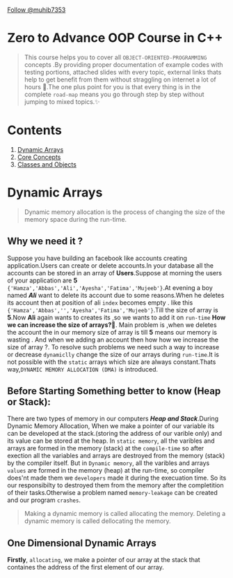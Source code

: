 <p align="center">
    <img src="/Some%20extra%20concepts/logo.jpg" style="height: 60vh; padding-left: 50vh;">
</p>

<!-- Place this tag where you want the button to render. -->
<a class="github-button" href="https://github.com/muhib7353" data-color-scheme="no-preference: light; light: light; dark: dark;" aria-label="Follow @muhib7353 on GitHub">Follow @muhib7353</a>
<!-- Place this tag in your head or just before your close body tag. -->
<script async defer src="https://buttons.github.io/buttons.js"></script>

# Zero to Advance OOP Course in C++
>This course helps you to cover all `OBJECT-ORIENTED-PROGRAMMING` concepts .By providing proper documentation of example codes with testing portions, attached slides with every topic, external links thats help to get benefit from them without straggling on internet a lot of hours 🤔.The one plus point for you is that every thing is in the complete `road-map` means you go through step by step without jumping to mixed topics.✨
# Contents
1. [Dynamic Arrays](#dynamic-arrays)       
2. [Core Concepts](#core-concepts)             
3. [Classes and Objects](#classes-and-objects)       

# Dynamic Arrays
>Dynamic memory allocation is the process of changing the size of the memory space during the run-time.
 ## Why we need it ?
 Suppose you have building an facebook like accounts creating application.Users can create or delete accounts.In your database all the accounts can be stored in an array of **Users**.Suppose 
 at morning the users of your application are **5** `{'Hamza','Abbas','Ali','Ayesha','Fatima','Mujeeb'}`.At evening a boy named ***Ali*** want to delete its account due to some reasons.When he deletes its account then at position of ali `index` becomes empty . like this `{'Hamza','Abbas','','Ayesha','Fatima','Mujeeb'}`.Till the size of array is **5**.Now **Ali** again wants to creates its ,so we wants to add it on `run-time` **How we can increase the size of arrays?🤔**.
 Main problem is ,when we deletes the account the in our memory size of array is till **5** means our memory is wasting . And when we adding an account then how how we increase the size of array ?. To resolve such problems we need such a way to increase or decrease `dynamiclly` change the size of our arrays during `run-time`.It is not possible with the `static` arrays which size are always constant.Thats way,`DYNAMIC MEMORY ALLOCATION (DMA)` is introduced.

 ## Before Starting Something better to know (Heap or Stack):
  There are two types of memory in our computers ***Heap and Stack***.During Dynamic Memory Allocation, When we make a pointer of our variable its can be developed at the stack.(storing the address of our varible only) and its value can be stored at the heap.
  In `static memory`, all the varibles and arrays are formed in the memory (stack) at the `compile-time` so after exection all the variables and arrays are destroyed from the memory (stack) by the compiler itself. 
  But in `Dynamic memory`, all the varibles and arrays `values` are formed in the memory (heap) at the run-time, so compiler does'nt made them we `developers` made it during the execuation time. So its our responsibilty to destroyed them from the memory after the completition of their tasks.Otherwise a problem named `memory-leakage` can be created and our program `crashes`.
  >Making a dynamic memory is called allocating the memory. 
  >Deleting a dynamic memory is called dellocating the memory. 
 ## One Dimensional Dynamic Arrays 
  **Firstly**, `allocating`, we make a pointer of our array at the stack that containes the address of the first element of our array.
    <p align="center">
    <img src="/Some%20extra%20concepts/codeSnaps/ptr.png" style="height: 40vh; padding-left: 50vh;">
 </p>

  **Secondly**,we make a array at the heap by the `new` keyword.
    <p align="center">
    <img src="/Some%20extra%20concepts/codeSnaps/heap.png" style="height: 40vh; padding-left: 50vh;">
 </p>

  **Thirdly**,perform your tasks.
    <p align="center">
    <img src="/Some%20extra%20concepts/codeSnaps/tasks.png" style="height: 50vh; padding-left: 50vh;">
 </p>

  **At last**, `dellocating`, delete the array values at the heap by the `delete` keyword.And 
  make the pointer of our array `nullptr` so its pointing to nothing.
    <p align="center">
    <img src="/Some%20extra%20concepts/codeSnaps/deallocate.png" style="height: 60vh; padding-left: 50vh;">
 </p>

  
  ### How to change the size of our arrays at run-time ? or at execution time? How to increase or decrease the size of our arrays dynamically ? or at execution time? 
  **Firstly**, we made our array whose size we want to change dynamically.
    <p align="center">
    <img src="/Some%20extra%20concepts/codeSnaps/temp1.png" style="height: 40vh; padding-left: 50vh;">
 </p>

  **Secondly**, we create an temp dyanmic 1D-Array.Whose size is the size thats we want after changing meanns `size+increaseNum` or `size+decreaseNum` .
    <p align="center">
    <img src="/Some%20extra%20concepts/codeSnaps/temp2.png" style="height: 40vh; padding-left: 50vh;">
 </p>

  **Thirdly**, copy the array to tempArray.
    <p align="center">
    <img src="/Some%20extra%20concepts/codeSnaps/temp3.png" style="height: 50vh; padding-left: 50vh;">
 </p>

  **At Last**, delete the array values from heap and mutate the array-pointer to the tempArray-pointer.And now you can mutate the size as `size+=num` (for-increaing) or `size-=num`(for-decreaing) 
  >Both our array and tempArray pointers in the stack pointing to the same changed tempArray values in the heap.

   <p align="center">
    <img src="/Some%20extra%20concepts/codeSnaps/temp4.png" style="height: 60vh; padding-left: 50vh;">
    </p>

  **Now**,You can perform tasks, to the changed sized array ,after performing methods deallocate the aray and program happily finishes😊.(Problem-Solved,Hurray🥳)
    <p align="center">
    <img src="/Some%20extra%20concepts/codeSnaps/final-1d.png" style="height: 70vh; padding-left: 50vh;">
 </p>


# Core Concepts
  A langugae which containes these four segments is referrred as ***Object-Oriented-Programming*** language.
 * ## Classes and object :
    Classes have no exixtence in the memeory,its only a blueprint.When we make an object of that class ,then it should having the some memeory.Class is an user defined-data-Type, called as ***ABSTRACT_DATA_TYPE***.
 * ## Data hiding and Encapsulation:
    Data is hided from every another object is data hiding .All the memebers of a class including data members and member functions are closed in a class like a capsule is referred to as Encapsulation.This feature opens the new term named as `Abstraction` means all the inner details are completetly ifnored and we focus on the working of the software.
 * ## Inheritance:
    ***Do not reinvent the wheel***.In programming the term used as : **Do not repeat the code⛔**.Inheritance has the code reuse-ability.Some features are inherited from the base class and given to the derived class.If any language does not support the inheritance then its not calle the Object oriented programming language its called the ***Object-Based-Language**.
 * ## Polymorphism
  Define as : Single interface having multiple functionalities.(same name different behaviour).
  It has two types :
   * Static
      Function overloading is done in static polymorphism.It has be achieved on the compile time also called the ***compile_time_binding***. 
   * Dynamic
      Function overriding is done in the dynamic polymorphism.It has be achieved on the run time also called the ***Run_Time_binding***.


# Classes and Objects
  [What are classes  👀 ❓](#classes-and-object)
  ## Basic Syntx of class:
  <p align="center">
    <img src="/Some%20extra%20concepts/codeSnaps/class1.png" style="height: 40vh; padding-left: 50vh;">
 </p>

  ## Basic Syntx of object:
  <p align="center">
    <img src="/Some%20extra%20concepts/codeSnaps/obj.png" style="height: 40vh; padding-left: 50vh;">
 </p>
 
  we cannot access the dataMemebers of the class outside the class .Their members are by `default-private`.So when we want to access them .The error should come as 

  <p align="center">
    <img src="/Some%20extra%20concepts/codeSnaps/error1.png" style="height: 40vh; padding-left: 50vh;">

 >so when we want to access them outside the class,we use the `access-identifiers`.

 ## Access-Identifiers
  There are there Access specifiers.
* ###  Public
     Members declerad as private are only accessible within the class.
* ### Private
     Memebers of public are accessible from anywhere(accissble through the object).
* ### Protected
     Members are only accessible in child class.

 Result:
    <p align="center">
    <img src="/Some%20extra%20concepts/codeSnaps/result_class.png" style="height: 60vh; padding-left: 50vh;">

   ### Note:
   >The address of a class is same as the address of the first dataMemeber of the class

 ## Helping Material 🤫:
  * To practice real-world examples [class and object examples](/Object%20Oriented%20Programming/Step1_Classes%20and%20objects/)
  * To go through slides [Class and object slides](/Some%20extra%20concepts/Slides/classes.pdf)
  * For reading more concepts explore this page [Deep learn class and objects](https://www.learncpp.com/cpp-tutorial/classes-and-class-members/) 



  
 